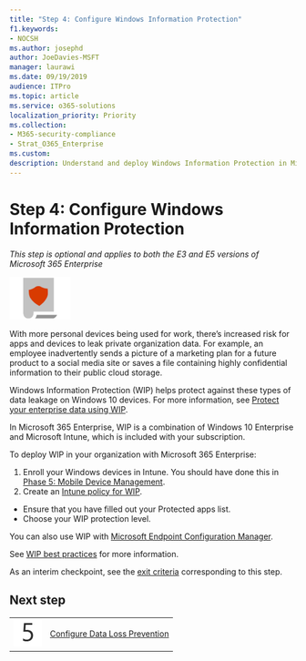 ```yaml
---
title: "Step 4: Configure Windows Information Protection"
f1.keywords:
- NOCSH
ms.author: josephd
author: JoeDavies-MSFT
manager: laurawi
ms.date: 09/19/2019
audience: ITPro
ms.topic: article
ms.service: o365-solutions
localization_priority: Priority
ms.collection: 
- M365-security-compliance
- Strat_O365_Enterprise
ms.custom:
description: Understand and deploy Windows Information Protection in Microsoft 365.
---
```


# Step 4: Configure Windows Information Protection

*This step is optional and applies to both the E3 and E5 versions of Microsoft 365 Enterprise*

![Phase 6: Information Protection](../media/deploy-foundation-infrastructure/infoprotection_icon-small.png)

With more personal devices being used for work, there’s increased risk for apps and devices to leak private organization data. For example, an employee inadvertently sends a picture of a marketing plan for a future product to a social media site or saves a file containing highly confidential information to their public cloud storage. 

Windows Information Protection (WIP) helps protect against these types of data leakage on Windows 10 devices. For more information, see [Protect your enterprise data using WIP](https://docs.microsoft.com/windows/security/information-protection/windows-information-protection/protect-enterprise-data-using-wip).

In Microsoft 365 Enterprise, WIP is a combination of Windows 10 Enterprise and Microsoft Intune, which is included with your subscription. 

To deploy WIP in your organization with Microsoft 365 Enterprise:

1. Enroll your Windows devices in Intune. You should have done this in [Phase 5: Mobile Device Management](mobility-infrastructure.md).
2. Create an [Intune policy for WIP](https://docs.microsoft.com/windows/security/information-protection/windows-information-protection/create-wip-policy-using-intune-azure).
  -	Ensure that you have filled out your Protected apps list.
  - Choose your WIP protection level.

You can also use WIP with [Microsoft Endpoint Configuration Manager](https://docs.microsoft.com/windows/security/information-protection/windows-information-protection/create-wip-policy-using-configmgr). 

See [WIP best practices]( https://docs.microsoft.com/windows/security/information-protection/windows-information-protection/guidance-and-best-practices-wip) for more information.

As an interim checkpoint, see the [exit criteria](infoprotect-exit-criteria.md#crit-infoprotect-step4) corresponding to this step.

## Next step

|||
|:-------|:-----|
|![Step 5](../media/stepnumbers/Step5.png)|[Configure Data Loss Prevention](infoprotect-data-loss-prevention.md)|



